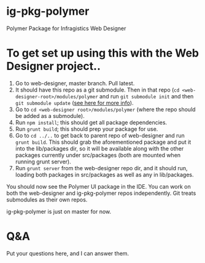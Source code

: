 ig-pkg-polymer
==============

Polymer Package for Infragistics Web Designer

# To get set up using this with the Web Designer project..

1. Go to web-designer, master branch. Pull latest.
2. It should have this repo as a git submodule.  Then in that repo (`cd <web-designer-root>/modules/polymer` and run `git submodule init` and then `git submodule update` ([see here for more info](http://joncairns.com/2011/10/how-to-use-git-submodules/#cloning)).
3. Go to `cd <web-designer root>/modules/polymer` (where the repo should be added as a submodule).
4. Run `npm install`; this should get all package dependencies.
5. Run `grunt build`; this should prep your package for use.
6. Go to `cd ../..` to get back to parent repo of web-designer and run `grunt build`.  This should grab the aforementioned package and put it into the lib/packages dir, so it will be available along with the other packages currently under src/packages (both are mounted when running grunt server).
7. Run `grunt server` from the web-designer repo dir, and it should run, loading both packages in src/packages as well as any in lib/packages.  

You should now see the Polymer UI package in the IDE. You can work on both the web-designer and ig-pkg-polymer repos independently. Git treats submodules as their own repos. 

ig-pkg-polymer is just on master for now. 

# Q&A
Put your questions here, and I can answer them.

